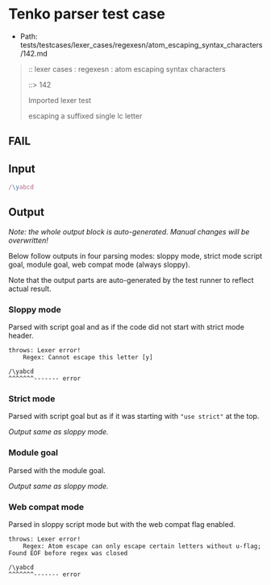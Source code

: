# Tenko parser test case

- Path: tests/testcases/lexer_cases/regexesn/atom_escaping_syntax_characters/142.md

> :: lexer cases : regexesn : atom escaping syntax characters
>
> ::> 142
>
> Imported lexer test
>
> escaping a suffixed single lc letter

## FAIL

## Input

`````js
/\yabcd
`````

## Output

_Note: the whole output block is auto-generated. Manual changes will be overwritten!_

Below follow outputs in four parsing modes: sloppy mode, strict mode script goal, module goal, web compat mode (always sloppy).

Note that the output parts are auto-generated by the test runner to reflect actual result.

### Sloppy mode

Parsed with script goal and as if the code did not start with strict mode header.

`````
throws: Lexer error!
    Regex: Cannot escape this letter [y]

/\yabcd
^^^^^^^------- error
`````

### Strict mode

Parsed with script goal but as if it was starting with `"use strict"` at the top.

_Output same as sloppy mode._

### Module goal

Parsed with the module goal.

_Output same as sloppy mode._

### Web compat mode

Parsed in sloppy script mode but with the web compat flag enabled.

`````
throws: Lexer error!
    Regex: Atom escape can only escape certain letters without u-flag; Found EOF before regex was closed

/\yabcd
^^^^^^^------- error
`````

